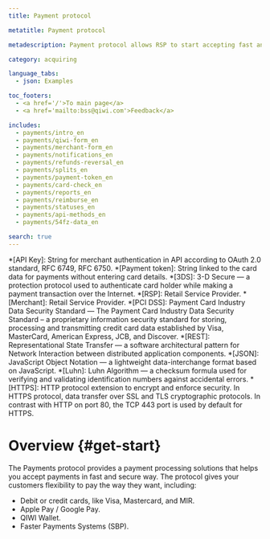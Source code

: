 ```yaml
---
title: Payment protocol

metatitle: Payment protocol

metadescription: Payment protocol allows RSP to start accepting fast and secure payments from their customers' credit cards.

category: acquiring

language_tabs:
  - json: Examples

toc_footers:
  - <a href='/'>To main page</a>
  - <a href='mailto:bss@qiwi.com'>Feedback</a>

includes:
  - payments/intro_en
  - payments/qiwi-form_en
  - payments/merchant-form_en
  - payments/notifications_en
  - payments/refunds-reversal_en
  - payments/splits_en
  - payments/payment-token_en
  - payments/card-check_en
  - payments/reports_en
  - payments/reimburse_en
  - payments/statuses_en
  - payments/api-methods_en
  - payments/54fz-data_en

search: true
---
```


 *[API Key]: String for merchant authentication in API according to OAuth 2.0 standard, RFC 6749, RFC 6750.
 *[Payment token]: String linked to the card data for payments without entering card details.
*[3DS]: 3-D Secure — a protection protocol used to authenticate card holder while making a payment transaction over the Internet.
*[RSP]: Retail Service Provider.
*[Merchant]: Retail Service Provider.
*[PCI DSS]: Payment Card Industry Data Security Standard — The Payment Card Industry Data Security Standard – a proprietary information security standard for storing, processing and transmitting credit card data established by Visa, MasterCard, American Express, JCB, and Discover.
*[REST]: Representational State Transfer — a software architectural pattern for Network Interaction between distributed application components.
*[JSON]: JavaScript Object Notation — a lightweight data-interchange format based on JavaScript.
*[Luhn]: Luhn Algorithm — a checksum formula used for verifying and validating identification numbers against accidental errors.
*[HTTPS]: HTTP protocol extension to encrypt and enforce security. In HTTPS protocol, data transfer over SSL and TLS cryptographic protocols. In contrast with HTTP on port 80, the TCP 443 port is used by default for HTTPS.

# Overview {#get-start}

The Payments protocol provides a payment processing solutions that helps you accept payments in fast and secure way. The protocol gives your customers flexibility to pay the way they want, including:

* Debit or credit cards, like Visa, Mastercard, and MIR.
* Apple Pay / Google Pay.
* QIWI Wallet.
* Faster Payments Systems (SBP).
